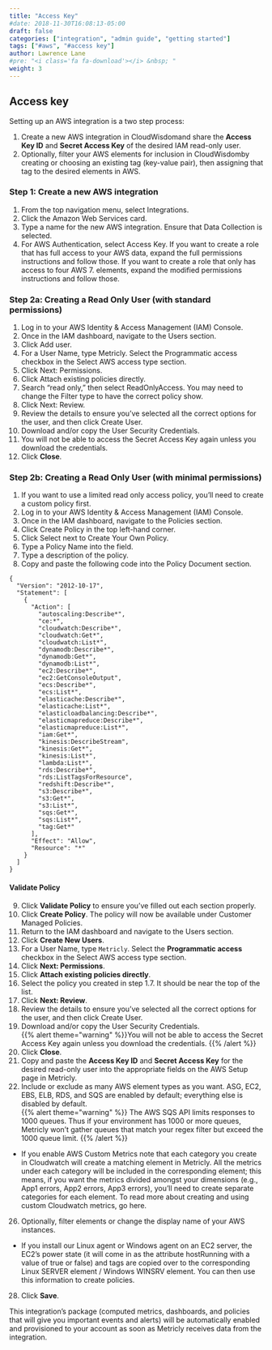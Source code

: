 ```yaml
---
title: "Access Key"
#date: 2018-11-30T16:08:13-05:00
draft: false
categories: ["integration", "admin guide", "getting started"]
tags: ["#aws", "#access key"]
author: Lawrence Lane
#pre: "<i class='fa fa-download'></i> &nbsp; "
weight: 3
---
```

## Access key

Setting up an AWS integration is a two step process:  

1. Create a new AWS integration in CloudWisdomand share the **Access Key ID** and **Secret Access Key** of the desired IAM read-only user.  
2. Optionally, filter your AWS elements for inclusion in CloudWisdomby creating or choosing an existing tag (key-value pair), then assigning that tag to the desired elements in AWS.  

### Step 1: Create a new AWS integration
1. From the top navigation menu, select Integrations.  
2. Click the Amazon Web Services card.  
3. Type a name for the new AWS integration. Ensure that Data Collection is selected.  
4. For AWS Authentication, select Access Key. If you want to create a role that has full access to your AWS data, expand the full permissions instructions and follow those. If you want to create a role that only has access to four AWS 7. elements, expand the modified permissions instructions and follow those.  

### Step 2a: Creating a Read Only User (with standard permissions)
1. Log in to your AWS Identity & Access Management (IAM) Console.
2. Once in the IAM dashboard, navigate to the Users section.
3. Click Add user.  
4. For a User Name, type Metricly. Select the Programmatic access checkbox in the Select AWS access type section.  
5. Click Next: Permissions.  
6. Click Attach existing policies directly.  
7. Search “read only,” then select ReadOnlyAccess. You may need to change the  Filter type to have the correct policy show.  
8. Click Next: Review.  
9. Review the details to ensure you’ve selected all the correct options for the user, and then click Create User.  
10. Download and/or copy the User Security Credentials.  
11. You will not be able to access the Secret Access Key again unless you download the credentials.  
12. Click **Close**.  

### Step 2b: Creating a Read Only User (with minimal permissions)
1. If you want to use a limited read only access policy, you’ll need to create a custom policy first.
2. Log in to your AWS Identity & Access Management (IAM) Console.
3. Once in the IAM dashboard, navigate to the Policies section.
4. Click Create Policy in the top left-hand corner.
5. Click Select next to Create Your Own Policy.
6. Type a Policy Name into the field.
7. Type a description of the policy.
8. Copy and paste the following code into the Policy Document section.  

```
{
  "Version": "2012-10-17",
  "Statement": [
    {
      "Action": [
        "autoscaling:Describe*",
        "ce:*",
        "cloudwatch:Describe*",
        "cloudwatch:Get*",
        "cloudwatch:List*",
        "dynamodb:Describe*",
        "dynamodb:Get*",
        "dynamodb:List*",
        "ec2:Describe*",
        "ec2:GetConsoleOutput",
        "ecs:Describe*",
        "ecs:List*",
        "elasticache:Describe*",
        "elasticache:List*",
        "elasticloadbalancing:Describe*",
        "elasticmapreduce:Describe*",
        "elasticmapreduce:List*",
        "iam:Get*",
        "kinesis:DescribeStream",
        "kinesis:Get*",
        "kinesis:List*",
        "lambda:List*",
        "rds:Describe*",
        "rds:ListTagsForResource",
        "redshift:Describe*",
        "s3:Describe*",
        "s3:Get*",
        "s3:List*",
        "sqs:Get*",
        "sqs:List*",
        "tag:Get*"
      ],
      "Effect": "Allow",
      "Resource": "*"
    }
  ]
}
```
#### Validate Policy
9. Click **Validate Policy** to ensure you’ve filled out each section properly.  
10. Click **Create Policy**. The policy will now be available under Customer Managed Policies.  
11. Return to the IAM dashboard and navigate to the Users section.  
12. Click **Create New Users**.  
13. For a User Name, type `Metricly`. Select the **Programmatic access** checkbox in the Select AWS access type section.  
14. Click **Next: Permissions**.  
15. Click **Attach existing policies directly**.  
16. Select the policy you created in step 1.7. It should be near the top of the list.  
17. Click **Next: Review**.  
18. Review the details to ensure you’ve selected all the correct options for the user, and then click Create User.  
19. Download and/or copy the User Security Credentials.  
{{% alert theme="warning" %}}You will not be able to access the Secret Access Key again unless you download the credentials. {{% /alert %}}
21. Click **Close**.  
22. Copy and paste the **Access Key ID** and **Secret Access Key** for the desired read-only user into the appropriate fields on the AWS Setup page in Metricly.  
23. Include or exclude as many AWS element types as you want. ASG, EC2, EBS, ELB, RDS, and SQS are enabled by default; everything else is disabled by default.  
{{% alert theme="warning" %}} The AWS SQS API limits responses to 1000 queues. Thus if your environment has 1000 or more queues, Metricly won’t gather queues that match your regex filter but exceed the 1000 queue limit. {{% /alert %}}
 - If you enable AWS Custom Metrics note that each category you create in Cloudwatch will create a matching element in Metricly. All the metrics under each category will be included in the corresponding element; this means, if you want the metrics divided amongst your dimensions (e.g., App1 errors, App2 errors, App3 errors), you’ll need to create separate categories for each element. To read more about creating and using custom Cloudwatch metrics, go here.  
26. Optionally, filter elements or change the display name of your AWS instances.  
 - If you install our Linux agent or Windows agent on an EC2 server, the EC2’s power state (it will come in as the attribute hostRunning with a value of true or false) and tags are copied over to the corresponding Linux SERVER element / Windows WINSRV element. You can then use this information to create policies.  
28. Click **Save**.  

 This integration’s package (computed metrics, dashboards, and policies that will give you important events and alerts) will be automatically enabled and provisioned to your account as soon as Metricly receives data from the integration.  
